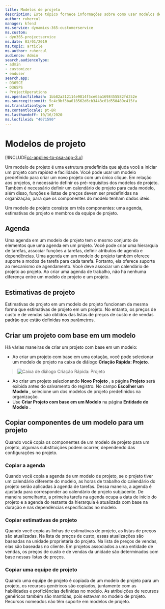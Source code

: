 ```yaml
---
title: Modelos de projeto
description: Este tópico fornece informações sobre como usar modelos de projeto para configuração rápida de projetos.
author: ruhercul
manager: kfend
ms.service: dynamics-365-customerservice
ms.custom:
- dyn365-projectservice
ms.date: 03/01/2019
ms.topic: article
ms.author: ruhercul
audience: Admin
search.audienceType:
- admin
- customizer
- enduser
search.app:
- D365CE
- D365PS
- ProjectOperations
ms.openlocfilehash: 1bb82a312114e9814f5ce65a1698455582fd252e
ms.sourcegitcommit: 5c4c9bf3ba018562d6cb3443c01d550489c415fa
ms.translationtype: HT
ms.contentlocale: pt-BR
ms.lasthandoff: 10/16/2020
ms.locfileid: "4071590"
---
```

# <a name="project-templates"></a>Modelos de projeto 

[!INCLUDE[cc-applies-to-psa-app-3.x](../includes/cc-applies-to-psa-app-3x.md)]

Um modelo de projeto é uma estrutura predefinida que ajuda você a iniciar um projeto com rapidez e facilidade. Você pode usar um modelo predefinido para criar um novo projeto com um único clique. Em relação aos projetos, é necessário definir os pré-requisitos dos modelos de projeto. Também é necessário definir um calendário de projeto para cada modelo, além disso, funções e listas de preços devem ser predefinidas na organização, para que os componentes do modelo tenham dados úteis.

Um modelo de projeto consiste em três componentes: uma agenda, estimativas de projeto e membros da equipe de projeto.

## <a name="schedule"></a>Agenda

Uma agenda em um modelo de projeto tem o mesmo conjunto de elementos que uma agenda em um projeto. Você pode criar uma hierarquia de tarefas, associar funções a tarefas, definir atributos de agenda e dependências. Uma agenda em um modelo de projeto também oferece suporte a modos de tarefa para cada tarefa. Portanto, ela oferece suporte ao mecanismo de agendamento. Você deve associar um calendário de projeto ao projeto. Ao criar uma agenda de trabalho, não há nenhuma diferença entre um modelo de projeto e um projeto.

## <a name="project-estimates"></a>Estimativas de projeto

Estimativas de projeto em um modelo de projeto funcionam da mesma forma que estimativas de projeto em um projeto. No entanto, os preços de custo e de vendas são obtidos das listas de preços de custo e de vendas padrão que estão definidas nos parâmetros.

## <a name="creating-a-project-from-a-template"></a>Criar um projeto com base em um modelo
 
Há várias maneiras de criar um projeto com base em um modelo:

- Ao criar um projeto com base em uma cotação, você pode selecionar um modelo de projeto na caixa de diálogo **Criação Rápida: Projeto**.

> ![Caixa de diálogo Criação Rápida: Projeto](media/project-11.png)

- Ao criar um projeto selecionando **Novo Projeto** , a página **Projeto** será exibida antes do salvamento do registro. No campo **Escolher um Modelo** , selecione um dos modelos de projeto predefinidos na organização.
- Use **Criar Projeto com base em um Modelo** na página **Entidade de Modelo** .

## <a name="copying-components-of-template-to-project"></a>Copiar componentes de um modelo para um projeto

Quando você copia os componentes de um modelo de projeto para um projeto, algumas substituições podem ocorrer, dependendo das configurações no projeto.

### <a name="copying-the-schedule"></a>Copiar a agenda

Quando você copia a agenda de um modelo de projeto, se o projeto tiver um calendário diferente do modelo, as horas de trabalho do calendário do projeto serão aplicadas à agenda de tarefas. Dessa maneira, a agenda é ajustada para corresponder ao calendário de projeto subjacente. De maneira semelhante, a primeira tarefa na agenda ocupa a data de início do projeto e a agenda do restante da hierarquia é atualizada com base na duração e nas dependências especificadas no modelo. 

### <a name="copying-project-estimates"></a>Copiar estimativas de projeto 

Quando você copia as linhas de estimativas de projeto, as listas de preços são atualizadas. Na lista de preços de custo, essas atualizações são baseadas na unidade proprietária do projeto. Na lista de preços de vendas, elas são baseadas no cliente. Em projetos associados a uma entidade de vendas, os preços de custo e de vendas da unidade são determinados com base nessas listas de preços.

### <a name="copying-a-project-team"></a>Copiar uma equipe de projeto

Quando uma equipe de projeto é copiada de um modelo de projeto para um projeto, os recursos genéricos são copiados, juntamente com as habilidades e proficiências definidas no modelo. As atribuições de recursos genéricos também são mantidas, pois estavam no modelo de projeto. Recursos nomeados não têm suporte em modelos de projeto.
